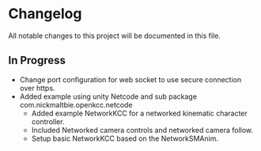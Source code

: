 # Changelog

All notable changes to this project will be documented in this file.

## In Progress

* Change port configuration for web socket to use secure connection over https.
* Added example using unity Netcode and sub package com.nickmaltbie.openkcc.netcode
    * Added example NetworkKCC for a networked kinematic character controller.
    * Included Networked camera controls and networked camera follow.
    * Setup basic NetworkKCC based on the NetworkSMAnim.
